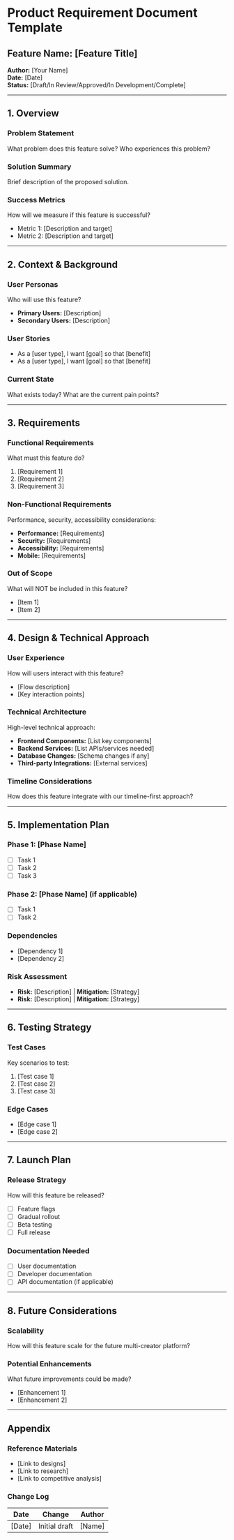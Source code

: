 # Product Requirement Document Template

## Feature Name: [Feature Title]

**Author:** [Your Name]  
**Date:** [Date]  
**Status:** [Draft/In Review/Approved/In Development/Complete]

---

## 1. Overview

### Problem Statement
What problem does this feature solve? Who experiences this problem?

### Solution Summary
Brief description of the proposed solution.

### Success Metrics
How will we measure if this feature is successful?
- Metric 1: [Description and target]
- Metric 2: [Description and target]

---

## 2. Context & Background

### User Personas
Who will use this feature?
- **Primary Users:** [Description]
- **Secondary Users:** [Description]

### User Stories
- As a [user type], I want [goal] so that [benefit]
- As a [user type], I want [goal] so that [benefit]

### Current State
What exists today? What are the current pain points?

---

## 3. Requirements

### Functional Requirements
What must this feature do?
1. [Requirement 1]
2. [Requirement 2]
3. [Requirement 3]

### Non-Functional Requirements
Performance, security, accessibility considerations:
- **Performance:** [Requirements]
- **Security:** [Requirements]  
- **Accessibility:** [Requirements]
- **Mobile:** [Requirements]

### Out of Scope
What will NOT be included in this feature?
- [Item 1]
- [Item 2]

---

## 4. Design & Technical Approach

### User Experience
How will users interact with this feature?
- [Flow description]
- [Key interaction points]

### Technical Architecture
High-level technical approach:
- **Frontend Components:** [List key components]
- **Backend Services:** [List APIs/services needed]
- **Database Changes:** [Schema changes if any]
- **Third-party Integrations:** [External services]

### Timeline Considerations
How does this feature integrate with our timeline-first approach?

---

## 5. Implementation Plan

### Phase 1: [Phase Name]
- [ ] Task 1
- [ ] Task 2
- [ ] Task 3

### Phase 2: [Phase Name] (if applicable)
- [ ] Task 1
- [ ] Task 2

### Dependencies
- [Dependency 1]
- [Dependency 2]

### Risk Assessment
- **Risk:** [Description] | **Mitigation:** [Strategy]
- **Risk:** [Description] | **Mitigation:** [Strategy]

---

## 6. Testing Strategy

### Test Cases
Key scenarios to test:
1. [Test case 1]
2. [Test case 2]
3. [Test case 3]

### Edge Cases
- [Edge case 1]
- [Edge case 2]

---

## 7. Launch Plan

### Release Strategy
How will this feature be released?
- [ ] Feature flags
- [ ] Gradual rollout
- [ ] Beta testing
- [ ] Full release

### Documentation Needed
- [ ] User documentation
- [ ] Developer documentation
- [ ] API documentation (if applicable)

---

## 8. Future Considerations

### Scalability
How will this feature scale for the future multi-creator platform?

### Potential Enhancements
What future improvements could be made?
- [Enhancement 1]
- [Enhancement 2]

---

## Appendix

### Reference Materials
- [Link to designs]
- [Link to research]
- [Link to competitive analysis]

### Change Log
| Date | Change | Author |
|------|--------|--------|
| [Date] | Initial draft | [Name] |